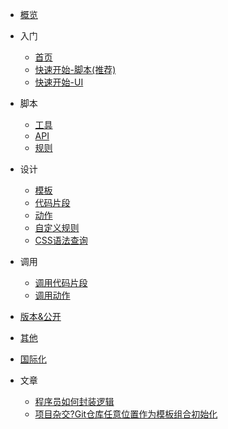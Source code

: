 - [概览](/zh-Hans/mind)

- 入门
    - [首页](/zh-Hans/README)
    - [快速开始-脚本(推荐)](/zh-Hans/快速开始-脚本)
    - [快速开始-UI](/zh-Hans/快速开始-UI)
- 脚本
    - [工具](/zh-Hans/脚本工具)
    - <a href="/api-docs/index.html" target="blank">API</a>
    - [规则](/zh-Hans/脚本规则)
- 设计
    - [模板](/zh-Hans/设计/模板)
    - [代码片段](/zh-Hans/设计/代码片段)
    - [动作](/zh-Hans/设计/动作)
    - [自定义规则](/zh-Hans/设计/自定义规则)
    - [CSS语法查询](/zh-Hans/设计/css语法查询)
- 调用
    - [调用代码片段](/zh-Hans/调用代码片段)
    - [调用动作](/zh-Hans/调用动作)
- [版本&公开](/zh-Hans/公开)
- [其他](/zh-Hans/其他)
- [国际化](/zh-Hans/国际化)

- 文章
    - [程序员如何封装逻辑](/zh-Hans/程序员如何封装逻辑.md)
    - [项目杂交?Git仓库任意位置作为模板组合初始化](/zh-Hans/article/项目杂交-任意git仓库作为模板使用.md)